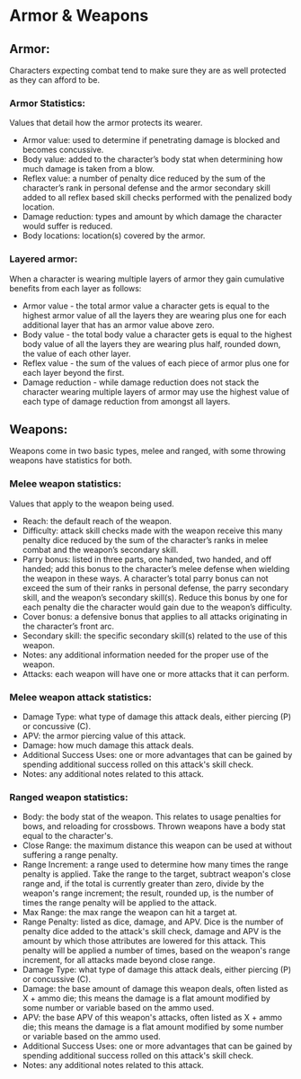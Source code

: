 # Armor & Weapons

## Armor:
Characters expecting combat tend to make sure they are as well protected as they can afford to be.

### Armor Statistics:
Values that detail how the armor protects its wearer.
* Armor value: used to determine if penetrating damage is blocked and becomes concussive.
* Body value: added to the character’s body stat when determining how much damage is taken from a blow.
* Reflex value: a number of penalty dice reduced by the sum of the character’s rank in personal defense and the armor secondary skill added to all reflex based skill checks performed with the penalized body location.
* Damage reduction: types and amount by which damage the character would suffer is reduced.
* Body locations: location(s) covered by the armor.

### Layered armor:
When a character is wearing multiple layers of armor they gain cumulative benefits from each layer as follows:
* Armor value - the total armor value a character gets is equal to the highest armor value of all the layers they are wearing plus one for each additional layer that has an armor value above zero.
* Body value - the total body value a character gets is equal to the highest body value of all the layers they are wearing plus half, rounded down, the value of each other layer.
* Reflex value - the sum of the values of each piece of armor plus one for each layer beyond the first.
* Damage reduction - while damage reduction does not stack the character wearing multiple layers of armor may use the highest value of each type of damage reduction from amongst all layers.

## Weapons:
Weapons come in two basic types, melee and ranged, with some throwing weapons have statistics for both.

### Melee weapon statistics:
Values that apply to the weapon being used.
* Reach: the default reach of the weapon.
* Difficulty: attack skill checks made with the weapon receive this many penalty dice reduced by the sum of the character’s ranks in melee combat and the weapon’s secondary skill.
* Parry bonus: listed in three parts, one handed, two handed, and off handed; add this bonus to the character’s melee defense when wielding the weapon in these ways. A character’s total parry bonus can not exceed the sum of their ranks in personal defense, the parry secondary skill, and the weapon’s secondary skill(s). Reduce this bonus by one for each penalty die the character would gain due to the weapon’s difficulty.
* Cover bonus: a defensive bonus that applies to all attacks originating in the character’s front arc.
* Secondary skill: the specific secondary skill(s) related to the use of this weapon.
* Notes: any additional information needed for the proper use of the weapon.
* Attacks: each weapon will have one or more attacks that it can perform.


### Melee weapon attack statistics:
* Damage Type: what type of damage this attack deals, either piercing (P) or concussive (C).
* APV: the armor piercing value of this attack.
* Damage: how much damage this attack deals.
* Additional Success Uses: one or more advantages that can be gained by spending additional success rolled on this attack's skill check.
* Notes: any additional notes related to this attack.

### Ranged weapon statistics:
* Body: the body stat of the weapon. This relates to usage penalties for bows, and reloading for crossbows. Thrown weapons have a body stat equal to the character's.
* Close Range: the maximum distance this weapon can be used at without suffering a range penalty.
* Range Increment: a range used to determine how many times the range penalty is applied. Take the range to the target, subtract weapon's close range and, if the total is currently greater than zero, divide by the weapon's range increment; the result, rounded up, is the number of times the range penalty will be applied to the attack.  
* Max Range: the max range the weapon can hit a target at.
* Range Penalty: listed as dice, damage, and APV. Dice is the number of penalty dice added to the attack's skill check, damage and APV is the amount by which those attributes are lowered for this attack. This penalty will be applied a number of times, based on the weapon's range increment, for all attacks made beyond close range.
* Damage Type: what type of damage this attack deals, either piercing (P) or concussive (C).
* Damage: the base amount of damage this weapon deals, often listed as X + ammo die; this means the damage is a flat amount modified by some number or variable based on the ammo used.
* APV: the base APV of this weapon's attacks, often listed as X + ammo die; this means the damage is a flat amount modified by some number or variable based on the ammo used.
* Additional Success Uses: one or more advantages that can be gained by spending additional success rolled on this attack's skill check.
* Notes: any additional notes related to this attack.
